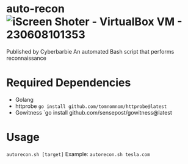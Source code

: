 # auto-recon![iScreen Shoter - VirtualBox VM - 230608101353](https://github.com/cyberbarbie/auto-recon/assets/34199879/74080353-b6b3-4a89-9b85-5e97b786d196)


Published by Cyberbarbie
An automated Bash script that performs reconnaissance 

# Required Dependencies 
- Golang
- httprobe `go install github.com/tomnomnom/httprobe@latest`
- Gowitness  `go install github.com/sensepost/gowitness@latest
  
# Usage 
`autorecon.sh [target]`
Example: `autorecon.sh tesla.com`
